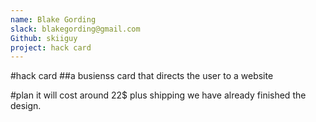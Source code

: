 ```yaml
---
name: Blake Gording
slack: blakegording@gmail.com
Github: skiiguy
project: hack card
---
```

#hack card 
##a busienss card that directs the user to a website

#plan it will cost around 22$ plus shipping we have already finished the design.
